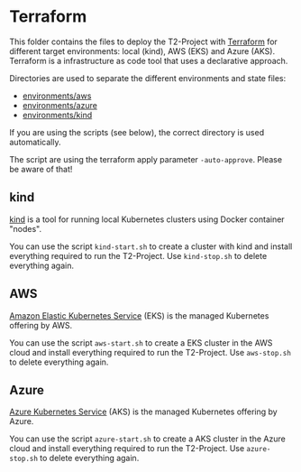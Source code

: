 # Terraform

This folder contains the files to deploy the T2-Project with [Terraform](https://www.terraform.io/) for different target environments: local (kind), AWS (EKS) and Azure (AKS). Terraform is a infrastructure as code tool that uses a declarative approach.

Directories are used to separate the different environments and state files:

- [environments/aws](./environments/aws/)
- [environments/azure](./environments/azure/)
- [environments/kind](./environments/kind/)

If you are using the scripts (see below), the correct directory is used automatically.

The script are using the terraform apply parameter `-auto-approve`. Please be aware of that!

## kind

[kind](https://kind.sigs.k8s.io/) is a tool for running local Kubernetes clusters using Docker container "nodes".

You can use the script `kind-start.sh` to create a cluster with kind and install everything required to run the T2-Project. Use `kind-stop.sh` to delete everything again.

## AWS

[Amazon Elastic Kubernetes Service](https://aws.amazon.com/de/eks/) (EKS) is the managed Kubernetes offering by AWS.

You can use the script `aws-start.sh` to create a EKS cluster in the AWS cloud and install everything required to run the T2-Project. Use `aws-stop.sh` to delete everything again.

## Azure

[Azure Kubernetes Service](https://learn.microsoft.com/en-us/azure/aks/) (AKS) is the managed Kubernetes offering by Azure.

You can use the script `azure-start.sh` to create a AKS cluster in the Azure cloud and install everything required to run the T2-Project. Use `azure-stop.sh` to delete everything again.
